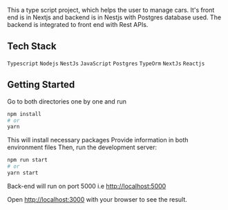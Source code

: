 This a type script project, which helps the user to manage cars. It's front end is in Nextjs and backend is in Nestjs with Postgres database used. The backend is integrated to front end with Rest APIs.

## Tech Stack

`Typescript` `Nodejs` `NestJs` `JavaScript` `Postgres` `TypeOrm` `NextJs` `Reactjs`

## Getting Started

Go to both directories one by one and run
```bash
npm install
# or
yarn
````
This will install necessary packages
Provide information in both environment files 
Then, run the development server:

```bash
npm run start
# or
yarn start
```

Back-end will run on port 5000 i.e [http://localhost:5000](http://localhost:5000)

Open [http://localhost:3000](http://localhost:3000) with your browser to see the result.
